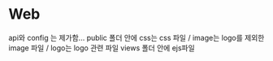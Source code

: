 # Web
api와 config 는 제가함...
public 폴더 안에 
css는 css 파일 / image는 logo를 제외한 image 파일  / logo는 logo 관련 파일
views 폴더 안에 ejs파일 
